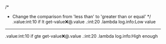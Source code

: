 /*
 * Change the comparison from 'less than' to 'greater than or equal'
 */
.value:int:10
if
   lt
      get-value:x:@.value
      .:int:20
   .lambda
      log.info:Low value
---
.value:int:10
if
   gte
      get-value:x:@.value
      .:int:20
   .lambda
      log.info:High enough
